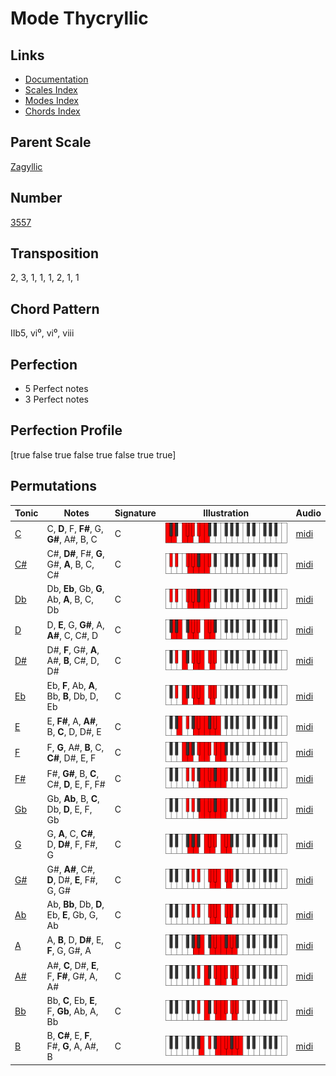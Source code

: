 # Mode Thycryllic

## Links

- [Documentation](README.md)
- [Scales Index](Scales.md)
- [Modes Index](Modes.md)
- [Chords Index](Chords.md)

## Parent Scale

[Zagyllic](ScaleZagyllic.md)

## Number

[3557](https://ianring.com/musictheory/scales/3557)

## Transposition

2, 3, 1, 1, 1, 2, 1, 1

## Chord Pattern

IIb5, vi⁰, vi⁰, viii

## Perfection

- 5 Perfect notes
- 3 Perfect notes

## Perfection Profile

[true false true false true false true true]

## Permutations

| Tonic | Notes | Signature | Illustration | Audio |
|-------|-------|-----------|--------------|-------|
| [C](ModeCNaturalThycryllic.md) | C, **D**, F, **F#**, G, **G#**, A#, B, C | C | ![CNaturalThycryllic](ModeCNaturalThycryllic.png) | [midi](https://github.com/edipermadi/music/blob/main/docs/ModeCNaturalThycryllic.mid?raw=true) |
| [C#](ModeCSharpThycryllic.md) | C#, **D#**, F#, **G**, G#, **A**, B, C, C# | C | ![CSharpThycryllic](ModeCSharpThycryllic.png) | [midi](https://github.com/edipermadi/music/blob/main/docs/ModeCSharpThycryllic.mid?raw=true) |
| [Db](ModeDFlatThycryllic.md) | Db, **Eb**, Gb, **G**, Ab, **A**, B, C, Db | C | ![DFlatThycryllic](ModeDFlatThycryllic.png) | [midi](https://github.com/edipermadi/music/blob/main/docs/ModeDFlatThycryllic.mid?raw=true) |
| [D](ModeDNaturalThycryllic.md) | D, **E**, G, **G#**, A, **A#**, C, C#, D | C | ![DNaturalThycryllic](ModeDNaturalThycryllic.png) | [midi](https://github.com/edipermadi/music/blob/main/docs/ModeDNaturalThycryllic.mid?raw=true) |
| [D#](ModeDSharpThycryllic.md) | D#, **F**, G#, **A**, A#, **B**, C#, D, D# | C | ![DSharpThycryllic](ModeDSharpThycryllic.png) | [midi](https://github.com/edipermadi/music/blob/main/docs/ModeDSharpThycryllic.mid?raw=true) |
| [Eb](ModeEFlatThycryllic.md) | Eb, **F**, Ab, **A**, Bb, **B**, Db, D, Eb | C | ![EFlatThycryllic](ModeEFlatThycryllic.png) | [midi](https://github.com/edipermadi/music/blob/main/docs/ModeEFlatThycryllic.mid?raw=true) |
| [E](ModeENaturalThycryllic.md) | E, **F#**, A, **A#**, B, **C**, D, D#, E | C | ![ENaturalThycryllic](ModeENaturalThycryllic.png) | [midi](https://github.com/edipermadi/music/blob/main/docs/ModeENaturalThycryllic.mid?raw=true) |
| [F](ModeFNaturalThycryllic.md) | F, **G**, A#, **B**, C, **C#**, D#, E, F | C | ![FNaturalThycryllic](ModeFNaturalThycryllic.png) | [midi](https://github.com/edipermadi/music/blob/main/docs/ModeFNaturalThycryllic.mid?raw=true) |
| [F#](ModeFSharpThycryllic.md) | F#, **G#**, B, **C**, C#, **D**, E, F, F# | C | ![FSharpThycryllic](ModeFSharpThycryllic.png) | [midi](https://github.com/edipermadi/music/blob/main/docs/ModeFSharpThycryllic.mid?raw=true) |
| [Gb](ModeGFlatThycryllic.md) | Gb, **Ab**, B, **C**, Db, **D**, E, F, Gb | C | ![GFlatThycryllic](ModeGFlatThycryllic.png) | [midi](https://github.com/edipermadi/music/blob/main/docs/ModeGFlatThycryllic.mid?raw=true) |
| [G](ModeGNaturalThycryllic.md) | G, **A**, C, **C#**, D, **D#**, F, F#, G | C | ![GNaturalThycryllic](ModeGNaturalThycryllic.png) | [midi](https://github.com/edipermadi/music/blob/main/docs/ModeGNaturalThycryllic.mid?raw=true) |
| [G#](ModeGSharpThycryllic.md) | G#, **A#**, C#, **D**, D#, **E**, F#, G, G# | C | ![GSharpThycryllic](ModeGSharpThycryllic.png) | [midi](https://github.com/edipermadi/music/blob/main/docs/ModeGSharpThycryllic.mid?raw=true) |
| [Ab](ModeAFlatThycryllic.md) | Ab, **Bb**, Db, **D**, Eb, **E**, Gb, G, Ab | C | ![AFlatThycryllic](ModeAFlatThycryllic.png) | [midi](https://github.com/edipermadi/music/blob/main/docs/ModeAFlatThycryllic.mid?raw=true) |
| [A](ModeANaturalThycryllic.md) | A, **B**, D, **D#**, E, **F**, G, G#, A | C | ![ANaturalThycryllic](ModeANaturalThycryllic.png) | [midi](https://github.com/edipermadi/music/blob/main/docs/ModeANaturalThycryllic.mid?raw=true) |
| [A#](ModeASharpThycryllic.md) | A#, **C**, D#, **E**, F, **F#**, G#, A, A# | C | ![ASharpThycryllic](ModeASharpThycryllic.png) | [midi](https://github.com/edipermadi/music/blob/main/docs/ModeASharpThycryllic.mid?raw=true) |
| [Bb](ModeBFlatThycryllic.md) | Bb, **C**, Eb, **E**, F, **Gb**, Ab, A, Bb | C | ![BFlatThycryllic](ModeBFlatThycryllic.png) | [midi](https://github.com/edipermadi/music/blob/main/docs/ModeBFlatThycryllic.mid?raw=true) |
| [B](ModeBNaturalThycryllic.md) | B, **C#**, E, **F**, F#, **G**, A, A#, B | C | ![BNaturalThycryllic](ModeBNaturalThycryllic.png) | [midi](https://github.com/edipermadi/music/blob/main/docs/ModeBNaturalThycryllic.mid?raw=true) |
